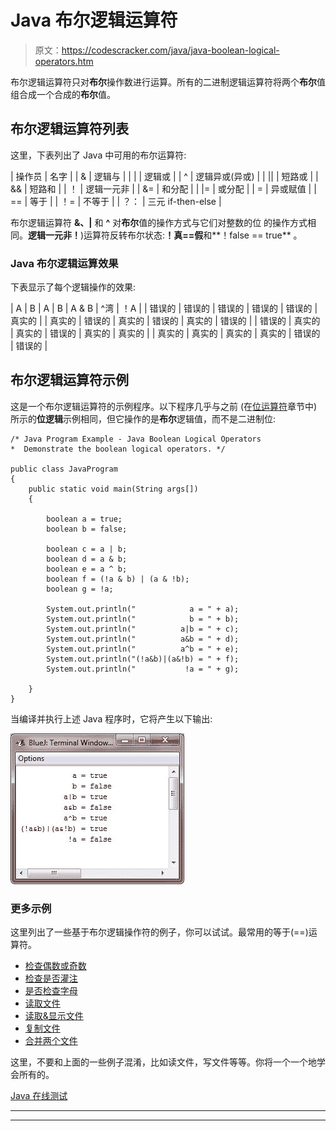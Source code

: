 # Java 布尔逻辑运算符

> 原文：<https://codescracker.com/java/java-boolean-logical-operators.htm>

布尔逻辑运算符只对**布尔**操作数进行运算。所有的二进制逻辑运算符将两个**布尔**值 组合成一个合成的**布尔**值。

## 布尔逻辑运算符列表

这里，下表列出了 Java 中可用的布尔运算符:

| 操作员 | 名字 |
| & | 逻辑与 |
| &#124; | 逻辑或 |
| ^ | 逻辑异或(异或) |
| &#124;&#124; | 短路或 |
| && | 短路和 |
| ！ | 逻辑一元非 |
| &= | 和分配 |
| &#124;= | 或分配 |
| = | 异或赋值 |
| == | 等于 |
| ！= | 不等于 |
| ？： | 三元 if-then-else |

布尔逻辑运算符 **&、|** 和 **^** 对**布尔**值的操作方式与它们对整数的位 的操作方式相同。**逻辑一元非！**)运算符反转布尔状态:**！真==假**和**！false == true** 。

### Java 布尔逻辑运算效果

下表显示了每个逻辑操作的效果:

| A | B | A &#124; B | A & B | ^湾 | ！A |
| 错误的 | 错误的 | 错误的 | 错误的 | 错误的 | 真实的 |
| 真实的 | 错误的 | 真实的 | 错误的 | 真实的 | 错误的 |
| 错误的 | 真实的 | 真实的 | 错误的 | 真实的 | 真实的 |
| 真实的 | 真实的 | 真实的 | 真实的 | 错误的 | 错误的 |

## 布尔逻辑运算符示例

这是一个布尔逻辑运算符的示例程序。以下程序几乎与之前 (在[位运算符](/java/java-bitwise-operators.htm)章节中)所示的**位逻辑**示例相同，但它操作的是**布尔**逻辑值，而不是二进制位:

```
/* Java Program Example - Java Boolean Logical Operators
*  Demonstrate the boolean logical operators. */

public class JavaProgram
{   
    public static void main(String args[])
    {

        boolean a = true;
        boolean b = false;

        boolean c = a | b;
        boolean d = a & b;
        boolean e = a ^ b;
        boolean f = (!a & b) | (a & !b);
        boolean g = !a;

        System.out.println("            a = " + a);
        System.out.println("            b = " + b);
        System.out.println("          a|b = " + c);
        System.out.println("          a&b = " + d);
        System.out.println("          a^b = " + e);
        System.out.println("(!a&b)|(a&!b) = " + f);
        System.out.println("           !a = " + g);

    }
}
```

当编译并执行上述 Java 程序时，它将产生以下输出:

![java boolean logical operators](img/c0ce69ce1a18a41cd9afce0543a9affa.png)

### 更多示例

这里列出了一些基于布尔逻辑操作符的例子，你可以试试。最常用的等于(==)运算符。

*   [检查偶数或奇数](/java/program/java-program-check-even-odd.htm)
*   [检查是否灌注](/java/program/java-program-check-prime.htm)
*   [是否检查字母](/java/program/java-program-check-alphabet.htm)
*   [读取文件](/java/program/java-program-read-file.htm)
*   [读取&显示文件](/java/program/java-program-read-and-display-file.htm)
*   [复制文件](/java/program/java-program-copy-file.htm)
*   [合并两个文件](/java/program/java-program-merge-two-files.htm)

这里，不要和上面的一些例子混淆，比如读文件，写文件等等。你将一个一个地学会所有的。

[Java 在线测试](/exam/showtest.php?subid=1)

* * *

* * *